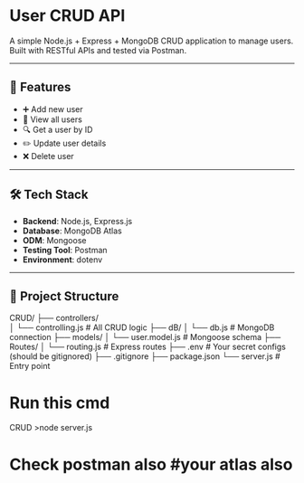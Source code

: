 #  User CRUD API

A simple Node.js + Express + MongoDB CRUD application to manage users. Built with RESTful APIs and tested via Postman.

---

## 🚀 Features

- ➕ Add new user
- 📃 View all users
- 🔍 Get a user by ID
- ✏️ Update user details
- ❌ Delete user

---

## 🛠 Tech Stack

- **Backend**: Node.js, Express.js
- **Database**: MongoDB Atlas
- **ODM**: Mongoose
- **Testing Tool**: Postman
- **Environment**: dotenv

---

## 📁 Project Structure

CRUD/
├── controllers/                                                                                                                                                              
│ └── controlling.js # All CRUD logic
├── dB/
│ └── db.js # MongoDB connection
├── models/
│ └── user.model.js # Mongoose schema
├── Routes/
│ └── routing.js # Express routes
├── .env # Your secret configs (should be gitignored)
├── .gitignore
├── package.json
└── server.js # Entry point

# Run this cmd 
CRUD >node server.js
# Check postman also #your atlas also

